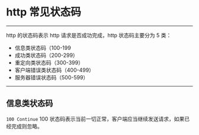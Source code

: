 # http 常见状态码

---

http 的状态码表示 http 请求是否成功完成，http 状态码主要分为 5 类：

- 信息类状态码（100-199
- 成功类状态码（200-299）
- 重定向类状态码（300-399）
- 客户端错误类状态码（400-499）
- 服务器错误状态码（500-599）

---

## 信息类状态码

`100 Continue` 100 状态码表示当前一切正常，客户端应当继续发送请求，如果已经完成则忽略。
